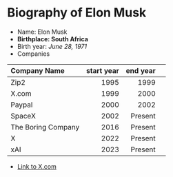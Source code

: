 # Biography of Elon Musk

-   Name: Elon Musk
-   **Birthplace: South Africa**
-   Birth year: *June 28, 1971*
-   Companies

| Company Name       | start year | end year |     |
|:-------------------|-----------:|---------:|:----|
| Zip2               |       1995 |     1999 |     |
| X.com              |       1999 |     2000 |     |
| Paypal             |       2000 |     2002 |     |
| SpaceX             |       2002 |  Present |     |
| The Boring Company |       2016 |  Present |     |
| X                  |       2022 |  Present |     |
| xAI                |       2023 |  Present |     |

-   [Link to X.com](https://twitter.com/home)
